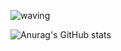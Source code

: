 ![waving](https://capsule-render.vercel.app/api?type=waving&height=200&text=Hyeoninii%27s%20GitHub&fontAlign=40&fontAlignY=40&color=gradient)

![Anurag's GitHub stats](https://github-readme-stats.vercel.app/api?username=Hyeoninii)

<!--
![Top Langs](https://github-readme-stats.vercel.app/api/top-langs/?username=Hyeoninii)
-->

